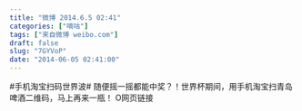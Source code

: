 ```yaml
---
title: "微博 2014.6.5 02:41"
categories: ["嘀咕"]
tags: ["来自微博 weibo.com"]
draft: false
slug: "7GYVoP"
date: "2014-06-05 02:41:00"
---
```


<p>#手机淘宝扫码世界波# 随便摇一摇都能中奖？！世界杯期间，用手机淘宝扫青岛啤酒二维码，马上再来一瓶！  O网页链接 ​​​​</p>
